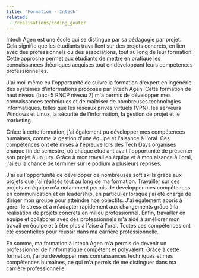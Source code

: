 ```yaml
---
title: 'Formation - Intech'
related:
 - /realisations/coding_gouter
---
```

Intech Agen est une école qui se distingue par sa pédagogie par projet. Cela signifie que les étudiants travaillent sur des projets concrets, en lien avec des professionnels ou des associations, tout au long de leur formation. Cette approche permet aux étudiants de mettre en pratique les connaissances théoriques acquises tout en développant leurs compétences professionnelles.

J'ai moi-même eu l'opportunité de suivre la formation d'expert en ingénérie des systèmes d'informations proposée par Intech Agen. Cette formation de haut niveau (bac+5 RNCP niveau 7) m'a permis de développer mes connaissances techniques et de maîtriser de nombreuses technologies informatiques, telles que les réseaux privés virtuels (VPN), les serveurs Windows et Linux, la sécurité de l'information, la gestion de projet et le marketing.

Grâce à cette formation, j'ai également pu développer mes compétences humaines, comme la gestion d'une équipe et l'aisance à l'oral. Ces compétences ont été mises à l'épreuve lors des Tech Days organisés chaque fin de semestre, où chaque étudiant avait l'opportunité de présenter son projet à un jury. Grâce à mon travail en équipe et à mon aisance à l'oral, j'ai eu la chance de terminer sur le podium à plusieurs reprises.

J'ai eu l'opportunité de développer de nombreuses soft skills grâce aux projets que j'ai réalisés tout au long de ma formation. Travailler sur ces projets en équipe m'a notamment permis de développer mes compétences en communication et en leadership, en particulier lorsque j'ai été chargé de diriger mon groupe pour atteindre nos objectifs. J'ai également appris à gérer le stress et à m'adapter rapidement aux changements grâce à la réalisation de projets concrets en milieu professionnel. Enfin, travailler en équipe et collaborer avec des professionnels m'a aidé à améliorer mon travail en équipe et à être plus à l'aise à l'oral. Toutes ces compétences ont été essentielles pour réussir dans ma carrière professionnelle.

En somme, ma formation à Intech Agen m'a permis de devenir un professionnel de l'informatique compétent et polyvalent. Grâce à cette formation, j'ai pu développer mes connaissances techniques et mes compétences humaines, ce qui m'a permis de me distinguer dans ma carrière professionnelle.
